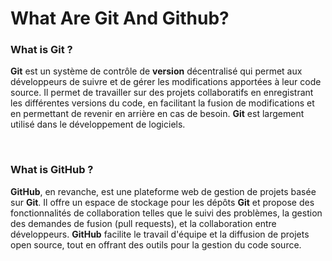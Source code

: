 # What Are Git And Github?

### What is Git ?
**Git** est un système de contrôle de **version** décentralisé qui permet aux développeurs de suivre et de gérer les modifications apportées à leur code source. Il permet de travailler sur des projets collaboratifs en enregistrant les différentes versions du code, en facilitant la fusion de modifications et en permettant de revenir en arrière en cas de besoin. **Git** est largement utilisé dans le développement de logiciels.
 
<br>

### What is GitHub ?

**GitHub**, en revanche, est une plateforme web de gestion de projets basée sur **Git**. Il offre un espace de stockage pour les dépôts **Git** et propose des fonctionnalités de collaboration telles que le suivi des problèmes, la gestion des demandes de fusion (pull requests), et la collaboration entre développeurs. **GitHub** facilite le travail d'équipe et la diffusion de projets open source, tout en offrant des outils pour la gestion du code source.